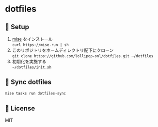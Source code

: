 # dotfiles

## 🔰 Setup

1. [mise](https://mise.jdx.dev/) をインストール<br>`curl https://mise.run | sh`
2. このリポジトリをホームディレクトリ配下にクローン<br>`git clone https://github.com/lollipop-onl/dotfiles.git ~/dotfiles`
3. 初期化を実施する<br>`~/dotfiles/init.sh`

## 🔄 Sync dotfiles

```sh
mise tasks run dotfiles-sync
```

## 🛂 License

MIT
